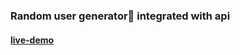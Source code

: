 ### Random user generator👤 integrated with api

#### [live-demo](https://oloja-random-user.netlify.app/)